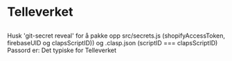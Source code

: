 # Telleverket

##
Husk 'git-secret reveal' for å pakke opp src/secrets.js (shopifyAccessToken, firebaseUID og clapsScriptID)) og .clasp.json (scriptID === clapsScriptID)
Passord er: Det typiske for Telleverket
